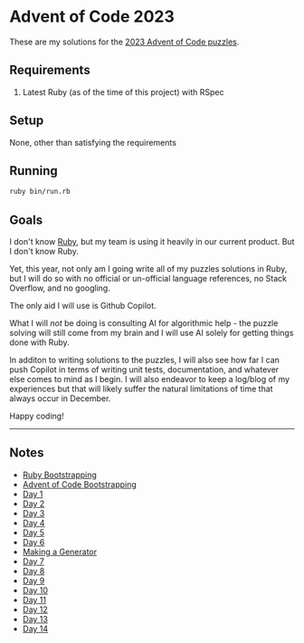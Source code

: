 # Advent of Code 2023

These are my solutions for the [2023 Advent of Code puzzles](https://adventofcode.com/2023).

## Requirements

 1. Latest Ruby (as of the time of this project) with RSpec

## Setup

None, other than satisfying the requirements

## Running

```bash
ruby bin/run.rb
```

## Goals

I don't know [Ruby](https://www.ruby-lang.org/en/), but my team is using it heavily in our current product. But
I don't know Ruby.

Yet, this year, not only am I going write all of my puzzles solutions in Ruby, but I will do so with no official
or un-official language references, no Stack Overflow, and no googling.

The only aid I will use is Github Copilot.

What I will _not_ be doing is consulting AI for algorithmic help - the puzzle solving will still come from my
brain and I will use AI solely for getting things done with Ruby.

In additon to writing solutions to the puzzles, I will also see how far I can push Copilot in terms of writing
unit tests, documentation, and whatever else comes to mind as I begin. I will also endeavor to keep a log/blog
of my experiences but that will likely suffer the natural limitations of time that always occur in December.

Happy coding!

---
## Notes

- [Ruby Bootstrapping](./notes/bootstrapping_ruby.md)
- [Advent of Code Bootstrapping](./notes/bootstrapping_aoc.md)
- [Day 1](./notes/day1.md)
- [Day 2](./notes/day2.md)
- [Day 3](./notes/day3.md)
- [Day 4](./notes/day4.md)
- [Day 5](./notes/day5.md)
- [Day 6](./notes/day6.md)
- [Making a Generator](./notes/making_a_generator.md)
- [Day 7](./notes/day7.md)
- [Day 8](./notes/day8.md)
- [Day 9](./notes/day9.md)
- [Day 10](./notes/day10.md)
- [Day 11](./notes/day11.md)
- [Day 12](./notes/day12.md)
- [Day 13](./notes/day13.md)
- [Day 14](./notes/day14.md)
